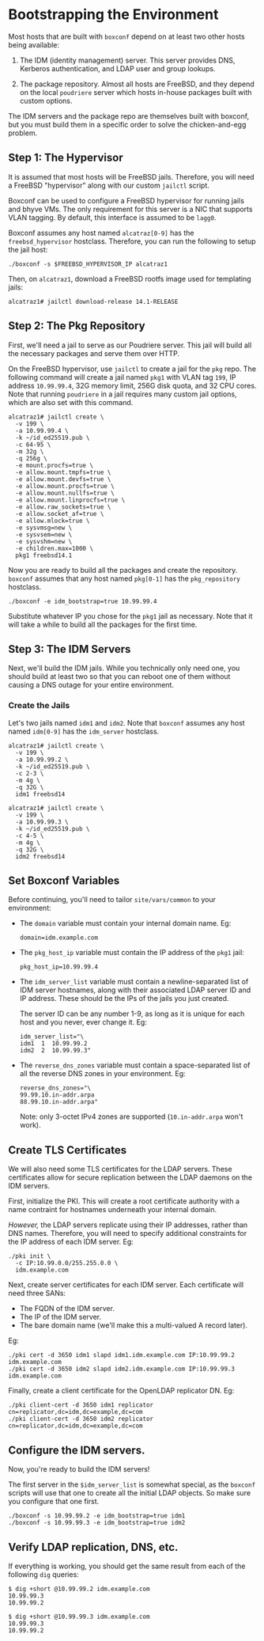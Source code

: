 Bootstrapping the Environment
=============================

Most hosts that are built with `boxconf` depend on at least two other hosts
being available:

  1. The IDM (identity management) server. This server provides DNS, Kerberos
     authentication, and LDAP user and group lookups.

  2. The package repository. Almost all hosts are FreeBSD, and they depend on
     the local `poudriere` server which hosts in-house packages built with
     custom options.

The IDM servers and the package repo are themselves built with boxconf, but you
must build them in a specific order to solve the chicken-and-egg problem.


## Step 1: The Hypervisor

It is assumed that most hosts will be FreeBSD jails. Therefore, you will need
a FreeBSD "hypervisor" along with our custom `jailctl` script.

Boxconf can be used to configure a FreeBSD hypervisor for running jails and
bhyve VMs. The only requirement for this server is a NIC that supports VLAN
tagging. By default, this interface is assumed to be `lagg0`.

Boxconf assumes any host named `alcatraz[0-9]` has the `freebsd_hypervisor`
hostclass. Therefore, you can run the following to setup the jail host:

    ./boxconf -s $FREEBSD_HYPERVISOR_IP alcatraz1

Then, on `alcatraz1`, download a FreeBSD rootfs image used for templating jails:

    alcatraz1# jailctl download-release 14.1-RELEASE


## Step 2: The Pkg Repository

First, we'll need a jail to serve as our Poudriere server. This jail will build
all the necessary packages and serve them over HTTP.

On the FreeBSD hypervisor, use `jailctl` to create a jail for the `pkg` repo.
The following command will create a jail named `pkg1` with VLAN tag `199`,
IP address `10.99.99.4`, 32G memory limit, 256G disk quota, and 32 CPU cores.
Note that running `poudriere` in a jail requires many custom jail options, which
are also set with this command.

    alcatraz1# jailctl create \
      -v 199 \
      -a 10.99.99.4 \
      -k ~/id_ed25519.pub \
      -c 64-95 \
      -m 32g \
      -q 256g \
      -e mount.procfs=true \
      -e allow.mount.tmpfs=true \
      -e allow.mount.devfs=true \
      -e allow.mount.procfs=true \
      -e allow.mount.nullfs=true \
      -e allow.mount.linprocfs=true \
      -e allow.raw_sockets=true \
      -e allow.socket_af=true \
      -e allow.mlock=true \
      -e sysvmsg=new \
      -e sysvsem=new \
      -e sysvshm=new \
      -e children.max=1000 \
      pkg1 freebsd14.1

Now you are ready to build all the packages and create the repository. `boxconf`
assumes that any host named `pkg[0-1]` has the `pkg_repository` hostclass.

    ./boxconf -e idm_bootstrap=true 10.99.99.4

Substitute whatever IP you chose for the `pkg1` jail as necessary. Note that it
will take a while to build all the packages for the first time.


## Step 3: The IDM Servers

Next, we'll build the IDM jails. While you technically only need one, you should
build at least two so that you can reboot one of them without causing a DNS
outage for your entire environment.


### Create the Jails

Let's two jails named `idm1` and `idm2`. Note that `boxconf` assumes any host
named `idm[0-9]` has the `idm_server` hostclass.

    alcatraz1# jailctl create \
      -v 199 \
      -a 10.99.99.2 \
      -k ~/id_ed25519.pub \
      -c 2-3 \
      -m 4g \
      -q 32G \
      idm1 freebsd14

    alcatraz1# jailctl create \
      -v 199 \
      -a 10.99.99.3 \
      -k ~/id_ed25519.pub \
      -c 4-5 \
      -m 4g \
      -q 32G \
      idm2 freebsd14


## Set Boxconf Variables

Before continuing, you'll need to tailor `site/vars/common` to your
environment:

  - The `domain` variable must contain your internal domain name. Eg:

        domain=idm.example.com

  - The `pkg_host_ip` variable must contain the IP address of the `pkg1` jail:

        pkg_host_ip=10.99.99.4

  - The `idm_server_list` variable must contain a newline-separated list of
    IDM server hostnames, along with their associated LDAP server ID and IP address.
    These should be the IPs of the jails you just created.

    The server ID can be any number 1-9, as long as it is unique for each host
    and you never, ever change it. Eg:

        idm_server_list="\
        idm1  1  10.99.99.2
        idm2  2  10.99.99.3"

  - The `reverse_dns_zones` variable must contain a space-separated list of
    all the reverse DNS zones in your environment. Eg:

        reverse_dns_zones="\
        99.99.10.in-addr.arpa
        88.99.10.in-addr.arpa"

    Note: only 3-octet IPv4 zones are supported (`10.in-addr.arpa` won't work).


## Create TLS Certificates

We will also need some TLS certificates for the LDAP servers. These certificates
allow for secure replication between the LDAP daemons on the IDM servers.

First, initialize the PKI. This will create a root certificate authority with
a name contraint for hostnames underneath your internal domain.

*However,* the LDAP servers replicate using their IP addresses, rather than DNS
names. Therefore, you will need to specify additional constraints for the IP
address of each IDM server. Eg:

    ./pki init \
      -c IP:10.99.0.0/255.255.0.0 \
      idm.example.com

Next, create server certificates for each IDM server. Each certificate will
need three SANs:

  - The FQDN of the IDM server.
  - The IP of the IDM server.
  - The bare domain name (we'll make this a multi-valued A record later).

Eg:

    ./pki cert -d 3650 idm1 slapd idm1.idm.example.com IP:10.99.99.2 idm.example.com
    ./pki cert -d 3650 idm2 slapd idm2.idm.example.com IP:10.99.99.3 idm.example.com

Finally, create a client certificate for the OpenLDAP replicator DN. Eg:

    ./pki client-cert -d 3650 idm1 replicator cn=replicator,dc=idm,dc=example,dc=com
    ./pki client-cert -d 3650 idm2 replicator cn=replicator,dc=idm,dc=example,dc=com


## Configure the IDM servers.

Now, you're ready to build the IDM servers!

The first server in the `$idm_server_list` is somewhat special, as the
`boxconf` scripts will use that one to create all the initial LDAP objects.
So make sure you configure that one first.

    ./boxconf -s 10.99.99.2 -e idm_bootstrap=true idm1
    ./boxconf -s 10.99.99.3 -e idm_bootstrap=true idm2


## Verify LDAP replication, DNS, etc.

If everything is working, you should get the same result from each of the
following `dig` queries:

    $ dig +short @10.99.99.2 idm.example.com
    10.99.99.3
    10.99.99.2

    $ dig +short @10.99.99.3 idm.example.com
    10.99.99.3
    10.99.99.2
